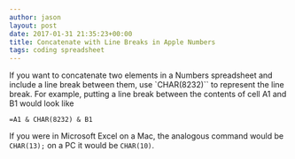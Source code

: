 ```yaml
---
author: jason
layout: post
date: 2017-01-31 21:35:23+00:00
title: Concatenate with Line Breaks in Apple Numbers
tags: coding spreadsheet
---
```


If you want to concatenate two elements in a Numbers spreadsheet and include a line break between them, use `CHAR(8232)`` to represent the line break.  For example, putting a line break between the contents of cell A1 and B1 would look like

```
=A1 & CHAR(8232) & B1
```

If you were in Microsoft Excel on a Mac, the analogous command would be `CHAR(13);` on a PC it would be `CHAR(10)`.

